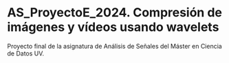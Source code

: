 # AS_ProyectoE_2024. Compresión de imágenes y vídeos usando wavelets
Proyecto final de la asignatura de Análisis de Señales del Máster en Ciencia de Datos UV.
